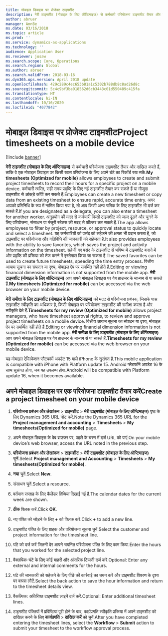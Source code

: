 ```yaml
---
title: मोबाइल डिवाइस पर प्रोजेक्ट टाइमशीट
description: मेरी टाइमशीट (मोबाइल के लिए ऑप्टिमाइज) से कर्मचारी परियोजना टाइमशीट तैयार और दाखिल करते हैं, ताकि वे एक मोबाइल डिवाइस पर किसी खास परियोजना के लिए अपने घंटे का रिकॉर्ड रख सकें.
author: abruer
manager: AnnBe
ms.date: 03/16/2018
ms.topic: article
ms.prod: ''
ms.service: dynamics-ax-applications
ms.technology: ''
audience: Application User
ms.reviewer: josaw
ms.search.scope: Core, Operations
ms.search.region: Global
ms.author: abruer
ms.search.validFrom: 2018-03-16
ms.dyn365.ops.version: April 2018 update
ms.openlocfilehash: 429c289c4ec653b81a1c5302b788db8c8ad26d8c
ms.sourcegitcommit: 5c4c9bf3ba018562d6cb3443c01d550489c415fa
ms.translationtype: HT
ms.contentlocale: hi-IN
ms.lasthandoff: 10/16/2020
ms.locfileid: "4077842"
---
```

# <a name="project-timesheets-on-a-mobile-device"></a><span data-ttu-id="20716-103">मोबाइल डिवाइस पर प्रोजेक्ट टाइमशीट</span><span class="sxs-lookup"><span data-stu-id="20716-103">Project timesheets on a mobile device</span></span>

[!include [banner](../includes/banner.md)]

<span data-ttu-id="20716-104">**मेरी टाइमशीट (मोबाइल के लिए ऑप्टिमाइज)** से कर्मचारी परियोजना टाइमशीट तैयार और दाखिल करते हैं, ताकि वे एक मोबाइल डिवाइस पर किसी खास परियोजना के लिए अपने घंटे का रिकॉर्ड रख सकें.</span><span class="sxs-lookup"><span data-stu-id="20716-104">**My timesheets (Optimized for mobile)** allows employees to create and submit project timesheets to record their hours for a specific project on a mobile device.</span></span> <span data-ttu-id="20716-105">कर्मचारी त्वरित, सही समय प्रवृष्टि के लिए नई टाइमशीट तैयार कर सकते हैं या मौजूदा टाइमशीट से आंकड़े कॉपी कर सकते हैं.</span><span class="sxs-lookup"><span data-stu-id="20716-105">Employees can create a new timesheet or copy data from an existing timesheet to ensure rapid, accurate time entry.</span></span> <span data-ttu-id="20716-106">अगर आपको प्रतिनिधि के रूप में नामित किया गया है, तो आप किसी अन्य श्रमिक के लिए टाइमशीट भी दर्ज कर सकते हैं.</span><span class="sxs-lookup"><span data-stu-id="20716-106">If you are designated as a delegate, you can also enter a timesheet for another worker.</span></span> <span data-ttu-id="20716-107">अनुप्रयोग की मदद से कर्मचारी किसी टाइमशीट को जल्द ढूंढने और चुनने के लिए परियोजना, संसाधन या मंजूरी स्टेटस की मदद से फील्टर कर सकते हैं.</span><span class="sxs-lookup"><span data-stu-id="20716-107">The app allows employees to filter by project, resource, or approval status to quickly locate and select a timesheet.</span></span> <span data-ttu-id="20716-108">यह कर्मचारियों को पसंद को सहेजने की क्षमता भी प्रदान करता है, जो टाइमशीट पर परियोजना और गतिविधि की जानकारी को सहेजता है.</span><span class="sxs-lookup"><span data-stu-id="20716-108">It also provides employees with the ability to save favorites, which saves the project and activity information on the timesheet.</span></span> <span data-ttu-id="20716-109">सहेजी गए पसंद के टाइमशीट से भविष्य में टाइमशीट बनाने में और प्रवृष्ठि की प्रक्रिया को तेज करने में इस्तेमाल किया जा सकता है.</span><span class="sxs-lookup"><span data-stu-id="20716-109">The saved favorites can be used to create future timesheets, speeding the time entry process.</span></span> <span data-ttu-id="20716-110">वित्तीय आयाम सूचना का संपादन या दृश्य, मोबाइल ऐप पर समर्थित नहीं होते हैं.</span><span class="sxs-lookup"><span data-stu-id="20716-110">Editing or viewing financial dimension information is not supported from the mobile app.</span></span> <span data-ttu-id="20716-111">**मेरी टाइमशीट (मोबाइल के लिए ऑप्टिमाइज)** आप अपने मोबाइल डिवाइस पर वेब ब्राउजर के माध्यम से पा सकते हैं.</span><span class="sxs-lookup"><span data-stu-id="20716-111">**My timesheets (Optimized for mobile)** can be accessed via the web browser on your mobile device.</span></span>

<span data-ttu-id="20716-112">**मेरी समीक्षा के लिए टाइमशीट (मोबाइल के लिए ऑप्टिमाइज)** की मदद से परियोजना प्रबंधक, जिसके पास टाइमशीट स्वीकृति का अधिकार है, किसी मोबाइल पर परियोजना टाइमशीट की समीक्षा करता है और स्वीकृति देते हैं.</span><span class="sxs-lookup"><span data-stu-id="20716-112">**Timesheets for my review (Optimized for mobile)** allows project managers, who have timesheet approval rights, to review and approve project timesheets on a mobile device.</span></span> <span data-ttu-id="20716-113">वित्तीय आयाम सूचना का संपादन या दृश्य, मोबाइल ऐप पर समर्थित नहीं होते हैं.</span><span class="sxs-lookup"><span data-stu-id="20716-113">Editing or viewing financial dimension information is not supported from the mobile app.</span></span> <span data-ttu-id="20716-114">**मेरी समीक्षा के लिए टाइमशीट (मोबाइल के लिए ऑप्टिमाइज)** आप अपने मोबाइल डिवाइस पर वेब ब्राउजर के माध्यम से पा सकते हैं.</span><span class="sxs-lookup"><span data-stu-id="20716-114">**Timesheets for my review (Optimized for mobile)** can be accessed via the web browser on your mobile device.</span></span>

<span data-ttu-id="20716-115">यह मोबाइल ऐप्लिकेशन प्लैटफॉर्म अपडेट 15 वाले iPhone के सुसंगत हैं.</span><span class="sxs-lookup"><span data-stu-id="20716-115">This mobile application is compatible with iPhone with Platform update 15.</span></span>
<span data-ttu-id="20716-116">Android प्लैटफॉर्म अपडेट 16 के साथ सुसंगत होगा, जब यह उपलब्ध होगा.</span><span class="sxs-lookup"><span data-stu-id="20716-116">Android will be compatible with Platform update 16, when it becomes available.</span></span>

## <a name="create-a-project-timesheet-on-your-mobile-device"></a><span data-ttu-id="20716-117">अपने मोबाइल डिवाइस पर एक परियोजना टाइमशीट तैयार करें</span><span class="sxs-lookup"><span data-stu-id="20716-117">Create a project timesheet on your mobile device</span></span>

1.  <span data-ttu-id="20716-118">**परियोजना प्रबंधन और लेखांकन** \> **टाइमशीट** \> **मेरी टाइमशीट (मोबाइल के लिए ऑप्टिमाइज)** पृष्‍ठ के लिए Dynamics 365 URL नोट करें.</span><span class="sxs-lookup"><span data-stu-id="20716-118">Note the Dynamics 365 URL for the **Project management and accounting** \> **Timesheets** \> **My timesheets(Optimized for mobile)** page.</span></span>

2.  <span data-ttu-id="20716-119">अपने मोबाइल डिवाइस के वेब ब्राउजर पर, पहले के चरण में दर्ज URL को पाएं.</span><span class="sxs-lookup"><span data-stu-id="20716-119">On your mobile device’s web browser, access the URL noted in the previous step.</span></span>
 
3.  <span data-ttu-id="20716-120">**परियोजना प्रबंधन और लेखांकन** \> **टाइमशीट** \> **मेरी टाइमशीट (मोबाइल के लिए ऑप्टिमाइज)** चुनें.</span><span class="sxs-lookup"><span data-stu-id="20716-120">Select **Project management and Accounting** \> **Timesheets** \> **My timesheets(Optimized for mobile)**.</span></span>

4.  <span data-ttu-id="20716-121">**नया** चुनें.</span><span class="sxs-lookup"><span data-stu-id="20716-121">Select **New**.</span></span>

5.  <span data-ttu-id="20716-122">संसाधन चुनें.</span><span class="sxs-lookup"><span data-stu-id="20716-122">Select a resource.</span></span>

6.  <span data-ttu-id="20716-123">वर्तमान सप्ताह के लिए कैलेंडर तिथियां दिखाई गई हैं.</span><span class="sxs-lookup"><span data-stu-id="20716-123">The calendar dates for the current week are shown.</span></span>

7.  <span data-ttu-id="20716-124">**ठीक** क्लिक करें.</span><span class="sxs-lookup"><span data-stu-id="20716-124">Click **OK**.</span></span>

8.  <span data-ttu-id="20716-125">नए पंक्ति को जोड़ने के लिए **+** को क्लिक करें.</span><span class="sxs-lookup"><span data-stu-id="20716-125">Click **+** to add a new line.</span></span>

9.  <span data-ttu-id="20716-126">टाइमशीट पंक्ति के लिए ग्राहक और परियोजना सूचना चुनें.</span><span class="sxs-lookup"><span data-stu-id="20716-126">Select the customer and project information for the timesheet line.</span></span>

10. <span data-ttu-id="20716-127">घंटे को दर्ज करें जितनी देर आपने चयनित परियोजना पंक्ति के लिए काम किया.</span><span class="sxs-lookup"><span data-stu-id="20716-127">Enter the hours that you worked for the selected project line.</span></span>

11. <span data-ttu-id="20716-128">वैक्लपिकः घंटे के लिए कोई बाहरी और आंतरिक टिप्पणी दर्ज करें.</span><span class="sxs-lookup"><span data-stu-id="20716-128">Optional: Enter any external and internal comments for the hours.</span></span>

12. <span data-ttu-id="20716-129">घंटे की जानकारी को सहेजने के लिए पीछे की कार्रवाई का चयन करें और टाइमशीट विवरण के दृश्य पर वापस लौटें.</span><span class="sxs-lookup"><span data-stu-id="20716-129">Select the back action to save the hour information and return to the timesheet details view.</span></span>

13. <span data-ttu-id="20716-130">वैकल्पिक: अतिरिक्त टाइमशीट लाइनें दर्ज करें.</span><span class="sxs-lookup"><span data-stu-id="20716-130">Optional: Enter additional timesheet lines.</span></span>

14. <span data-ttu-id="20716-131">टाइमशीट पंक्तियों में प्रविष्टियां पूरी होने के बाद, कार्य़प्रगति स्वीकृति प्रक्रिया में अपने टाइमशीट को दाखिल करने के लिए **कार्यप्रगति** \> **दाखिल करें** को चुनें.</span><span class="sxs-lookup"><span data-stu-id="20716-131">After you have completed entering the timesheet lines, select the **Workflow** \> **Submit** action to submit your timesheet to the workflow approval process.</span></span>
